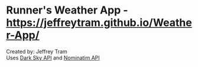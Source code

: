 # Runner's Weather App - https://jeffreytram.github.io/Weather-App/
Created by: Jeffrey Tram<br/>
Uses <a href="https://darksky.net/dev">Dark Sky API</a> and <a href="https://nominatim.org/release-docs/develop/api/Overview/">Nominatim API</a><br/>

